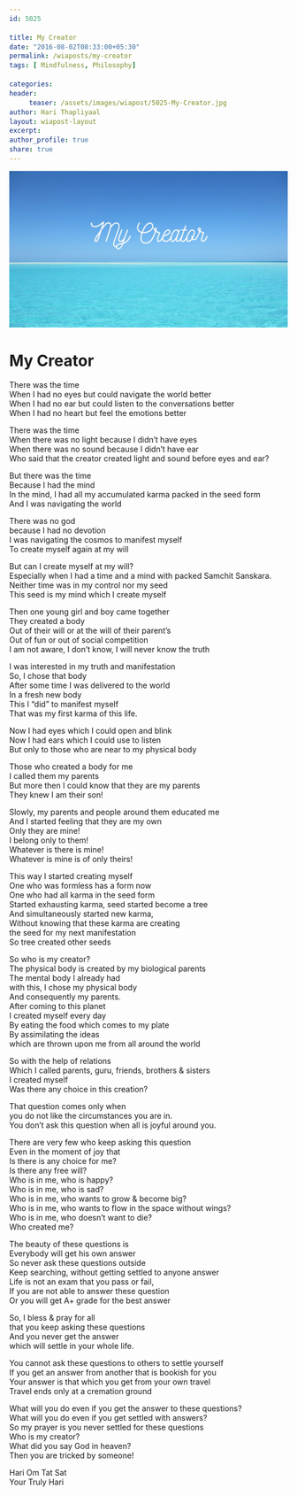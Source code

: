 ```yaml
--- 
id: 5025

title: My Creator
date: "2016-08-02T08:33:00+05:30"
permalink: /wiaposts/my-creator
tags: [ Mindfulness, Philosophy]    

categories: 
header:
     teaser: /assets/images/wiapost/5025-My-Creator.jpg
author: Hari Thapliyaal 
layout: wiapost-layout
excerpt:  
author_profile: true 
share: true 
---
```


![My Creator](/assets/images/wiapost/5025-My-Creator.jpg)     
   
# My Creator
    
There was the time     
When I had no eyes but could navigate the world better     
When I had no ear but could listen to the conversations better     
When I had no heart but feel the emotions better    
    
There was the time     
When there was no light because I didn’t have eyes     
When there was no sound because I didn’t have ear     
Who said that the creator created light and sound before eyes and ear?    
    
But there was the time     
Because I had the mind     
In the mind, I had all my accumulated karma packed in the seed form     
And I was navigating the world    
    
There was no god     
because I had no devotion     
I was navigating the cosmos to manifest myself     
To create myself again at my will    
    
But can I create myself at my will?     
Especially when I had a time and a mind with packed Samchit Sanskara.     
Neither time was in my control nor my seed     
This seed is my mind which I create myself    
    
Then one young girl and boy came together     
They created a body     
Out of their will or at the will of their parent’s     
Out of fun or out of social competition     
I am not aware, I don’t know, I will never know the truth    
    
I was interested in my truth and manifestation     
So, I chose that body     
After some time I was delivered to the world     
In a fresh new body     
This I “did” to manifest myself     
That was my first karma of this life.    
    
Now I had eyes which I could open and blink     
Now I had ears which I could use to listen     
But only to those who are near to my physical body    
    
Those who created a body for me     
I called them my parents     
But more then I could know that they are my parents     
They knew I am their son!    
    
Slowly, my parents and people around them educated me     
And I started feeling that they are my own     
Only they are mine!     
I belong only to them!     
Whatever is there is mine!     
Whatever is mine is of only theirs!    
    
This way I started creating myself     
One who was formless has a form now     
One who had all karma in the seed form     
Started exhausting karma, seed started become a tree     
And simultaneously started new karma,     
Without knowing that these karma are creating     
the seed for my next manifestation     
So tree created other seeds    
    
So who is my creator?     
The physical body is created by my biological parents     
The mental body I already had     
with this, I chose my physical body     
And consequently my parents.     
After coming to this planet     
I created myself every day     
By eating the food which comes to my plate     
By assimilating the ideas     
which are thrown upon me from all around the world    
    
So with the help of relations     
Which I called parents, guru, friends, brothers &amp; sisters     
I created myself     
Was there any choice in this creation?    
    
That question comes only when     
you do not like the circumstances you are in.     
You don’t ask this question when all is joyful around you.    
    
There are very few who keep asking this question     
Even in the moment of joy that     
Is there is any choice for me?     
Is there any free will?     
Who is in me, who is happy?     
Who is in me, who is sad?     
Who is in me, who wants to grow &amp; become big?     
Who is in me, who wants to flow in the space without wings?     
Who is in me, who doesn’t want to die?     
Who created me?    
    
The beauty of these questions is     
Everybody will get his own answer     
So never ask these questions outside     
Keep searching, without getting settled to anyone answer     
Life is not an exam that you pass or fail,     
If you are not able to answer these question     
Or you will get A+ grade for the best answer    
    
So, I bless &amp; pray for all     
that you keep asking these questions     
And you never get the answer     
which will settle in your whole life.    
    
You cannot ask these questions to others to settle yourself     
If you get an answer from another that is bookish for you     
Your answer is that which you get from your own travel     
Travel ends only at a cremation ground    
    
What will you do even if you get the answer to these questions?     
What will you do even if you get settled with answers?     
So my prayer is you never settled for these questions     
Who is my creator?     
What did you say God in heaven?     
Then you are tricked by someone!    
    
Hari Om Tat Sat     
Your Truly Hari    
